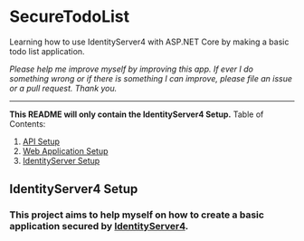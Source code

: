 # SecureTodoList
Learning how to use IdentityServer4 with ASP.NET Core by making a basic todo list application.

_Please help me improve myself by improving this app. If ever I do something wrong or if there is something I can improve, please file an issue or a pull request. Thank you._

---

**This README will only contain the IdentityServer4 Setup.**
Table of Contents:
1. [API Setup](https://github.com/reiniellematt/SecureTodoList/wiki/1-WebAPI-Setup)
2. [Web Application Setup](https://github.com/reiniellematt/SecureTodoList/wiki/2-Web-Application-Setup)
3. [IdentityServer Setup](https://github.com/reiniellematt/SecureTodoList/wiki/3-IdentityServer4-Setup)



## IdentityServer4 Setup
### This project aims to help myself on how to create a basic application secured by [IdentityServer4](https://identityserver4.readthedocs.io/).